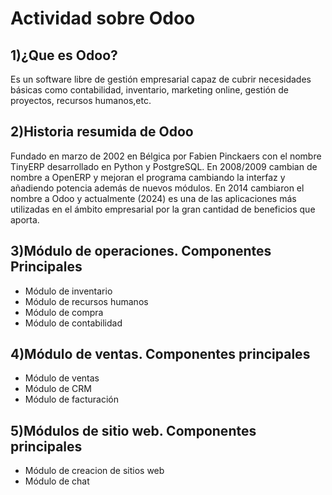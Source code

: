 <div align = “justify">

# Actividad sobre Odoo 

## 1)¿Que es Odoo?
Es un software libre de gestión empresarial capaz de cubrir necesidades básicas como contabilidad, inventario, marketing online, gestión de proyectos, recursos humanos,etc.
## 2)Historia resumida de Odoo
Fundado en marzo de 2002 en Bélgica por Fabien Pinckaers con el nombre TinyERP desarrollado en Python y PostgreSQL.
 En 2008/2009 cambian de nombre a OpenERP y mejoran el programa cambiando la interfaz y añadiendo potencia además de nuevos módulos. 
En 2014 cambiaron el nombre a Odoo y actualmente (2024) es una de las aplicaciones más utilizadas en el ámbito empresarial por la gran cantidad de beneficios que aporta.
## 3)Módulo de operaciones. Componentes Principales
- Módulo de inventario
- Módulo de recursos humanos
- Módulo de compra
- Módulo de contabilidad 
## 4)Módulo de ventas. Componentes principales
- Módulo de ventas
- Módulo de CRM
- Módulo de facturación
## 5)Módulos de sitio web. Componentes principales
- Módulo de creacion de sitios web
- Módulo de chat
